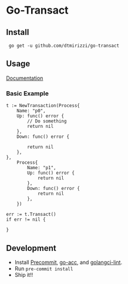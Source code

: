 # Go-Transact

## Install 
```$xslt
 go get -u github.com/dtmirizzi/go-transact
```
## Usage
[Documentation](https://godoc.org/github.com/dtmirizzi/go-transact/pkg)
### Basic Example 
```
t := NewTransaction(Process{
    Name: "p0",
    Up: func() error {
        // Do something
        return nil
    },
    Down: func() error {

        return nil
    },
},
    Process{
        Name: "p1",
        Up: func() error {
            return nil
        },
        Down: func() error {
            return nil
        },
    })

err := t.Transact()
if err != nil {

}
```

## Development
- Install [Precommit](https://pre-commit.com/), [go-acc](https://github.com/ory/go-acc), and [golangci-lint](https://github.com/golangci/golangci-lint).
- Run ```pre-commit install```
- Ship it!! 
